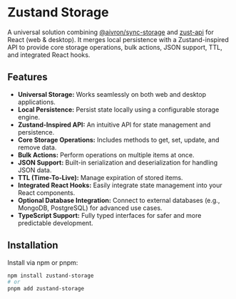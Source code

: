 # Zustand Storage

A universal solution combining [@aivron/sync-storage](https://github.com/aivron/sync-storage) and [zust-api](https://github.com/Smart-Earners-Team/Zustand-API) for React (web & desktop). It merges local persistence with a Zustand-inspired API to provide core storage operations, bulk actions, JSON support, TTL, and integrated React hooks.

## Features

- **Universal Storage:** Works seamlessly on both web and desktop applications.
- **Local Persistence:** Persist state locally using a configurable storage engine.
- **Zustand-Inspired API:** An intuitive API for state management and persistence.
- **Core Storage Operations:** Includes methods to get, set, update, and remove data.
- **Bulk Actions:** Perform operations on multiple items at once.
- **JSON Support:** Built-in serialization and deserialization for handling JSON data.
- **TTL (Time-To-Live):** Manage expiration of stored items.
- **Integrated React Hooks:** Easily integrate state management into your React components.
- **Optional Database Integration:** Connect to external databases (e.g., MongoDB, PostgreSQL) for advanced use cases.
- **TypeScript Support:** Fully typed interfaces for safer and more predictable development.

## Installation

Install via npm or pnpm:

```bash
npm install zustand-storage
# or
pnpm add zustand-storage
